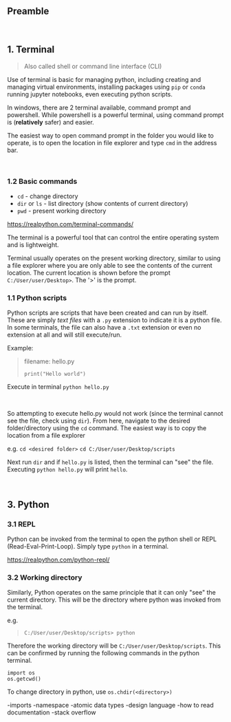 ## Preamble


<br>

## 1. Terminal

> Also called shell or command line interface (CLI)

Use of terminal is basic for managing python, including creating and managing virtual environments, installing packages using `pip` or `conda` running jupyter notebooks, even executing python scripts.

In windows, there are 2 terminal available, command prompt and powershell. While powershell is a powerful terminal, using command prompt is (**relatively** safer) and easier.

The easiest way to open command prompt in the folder you would like to operate, is to open the location in file explorer and type `cmd` in the address bar.


<br>

### 1.2 Basic commands
 - `cd` - change directory
 - `dir` or `ls` - list directory (show contents of current directory)
 - `pwd` - present working directory

 https://realpython.com/terminal-commands/

The terminal is a powerful tool that can control the entire operating system and is lightweight.

Terminal usually operates on the present working directory, similar to using a file explorer where you are only able to see the contents of the current location. The current location is shown before the prompt `C:/User/user/Desktop>`. The '>' is the prompt.


### 1.1 Python scripts
Python scripts are scripts that have been created and can run by itself. These are simply *text files* with a `.py` extension to indicate it is a python file. In some terminals, the file can also have a `.txt` extension or even no extension at all and will still execute/run.


Example:
> filename: hello.py
> ```
> print("Hello world")
> ```

Execute in terminal
`python hello.py`

<br>

So attempting to execute hello.py would not work (since the terminal cannot see the file, check using `dir`). From here, navigate to the desired folder/directory using the `cd` command. The easiest way is to copy the location from a file explorer

e.g.
`cd <desired folder>`
`cd C:/User/user/Desktop/scripts`

Next run `dir` and if `hello.py` is listed, then the terminal can "see" the file. Executing `python hello.py` will print `hello`.


<br>

## 3. Python

### 3.1 REPL
Python can be invoked from the terminal to open the python shell or REPL (Read-Eval-Print-Loop). Simply type `python` in a terminal.

https://realpython.com/python-repl/


### 3.2 Working directory
Similarly, Python operates on the same principle that it can only "see" the current directory. This will be the directory where python was invoked from the terminal.

e.g.
> `C:/User/user/Desktop/scripts> python`

Therefore the working directory will be `C:/User/user/Desktop/scripts`. This can be confirmed by running the following commands in the python terminal.
```
import os
os.getcwd()
```

To change directory in python, use `os.chdir(<directory>)`




-imports
-namespace
-atomic data types
-design language
-how to read documentation
-stack overflow



<br><br>

